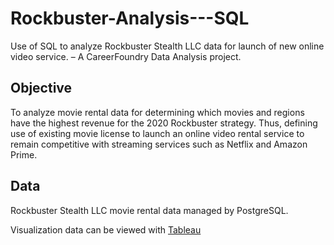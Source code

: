 # Rockbuster-Analysis---SQL
Use of SQL to analyze Rockbuster Stealth LLC data for launch of new online video service. – A CareerFoundry Data Analysis project.  

## Objective

To analyze movie rental data for determining which movies and regions have the highest revenue for the 2020 Rockbuster strategy. Thus, defining use of existing movie license to launch an online video rental service to remain competitive with streaming services such as Netflix and Amazon Prime.   

## Data

Rockbuster Stealth LLC movie rental data managed by PostgreSQL. 

Visualization data can be viewed with [Tableau](https://public.tableau.com/app/profile/tatum.zeliadt/viz/RockbusterSealthDataAnalysisProject/Story1)
